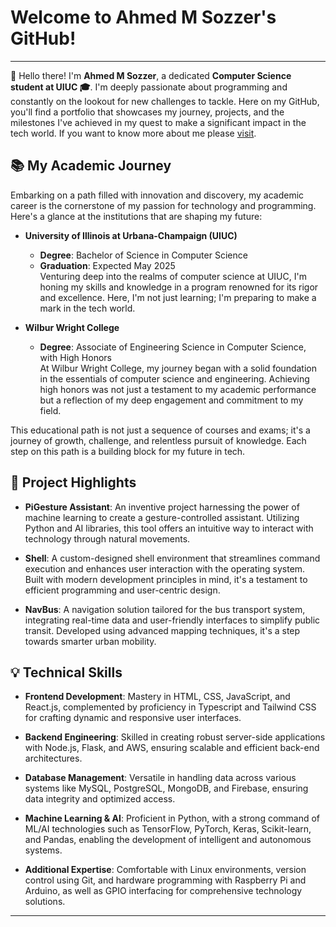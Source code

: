 # Welcome to Ahmed M Sozzer's GitHub!

---

👋 Hello there! I'm **Ahmed M Sozzer**, a dedicated **Computer Science student at UIUC 🎓**. I'm deeply passionate about programming and constantly on the lookout for new challenges to tackle. Here on my GitHub, you'll find a portfolio that showcases my journey, projects, and the milestones I've achieved in my quest to make a significant impact in the tech world. If you want to know more about me please [visit](https://portfolio1-8f689.web.app/).

## 📚 My Academic Journey

Embarking on a path filled with innovation and discovery, my academic career is the cornerstone of my passion for technology and programming. Here's a glance at the institutions that are shaping my future:

- **University of Illinois at Urbana-Champaign (UIUC)**  
  - **Degree**: Bachelor of Science in Computer Science  
  - **Graduation**: Expected May 2025  
  Venturing deep into the realms of computer science at UIUC, I'm honing my skills and knowledge in a program renowned for its rigor and excellence. Here, I'm not just learning; I'm preparing to make a mark in the tech world.

- **Wilbur Wright College**  
  - **Degree**: Associate of Engineering Science in Computer Science, with High Honors  
  At Wilbur Wright College, my journey began with a solid foundation in the essentials of computer science and engineering. Achieving high honors was not just a testament to my academic performance but a reflection of my deep engagement and commitment to my field.

This educational path is not just a sequence of courses and exams; it's a journey of growth, challenge, and relentless pursuit of knowledge. Each step on this path is a building block for my future in tech.




## 🌟 Project Highlights

- **PiGesture Assistant**: An inventive project harnessing the power of machine learning to create a gesture-controlled assistant. Utilizing Python and AI libraries, this tool offers an intuitive way to interact with technology through natural movements.

- **Shell**: A custom-designed shell environment that streamlines command execution and enhances user interaction with the operating system. Built with modern development principles in mind, it's a testament to efficient programming and user-centric design.

- **NavBus**: A navigation solution tailored for the bus transport system, integrating real-time data and user-friendly interfaces to simplify public transit. Developed using advanced mapping techniques, it's a step towards smarter urban mobility.

## 💡 Technical Skills

- **Frontend Development**: Mastery in HTML, CSS, JavaScript, and React.js, complemented by proficiency in Typescript and Tailwind CSS for crafting dynamic and responsive user interfaces.

- **Backend Engineering**: Skilled in creating robust server-side applications with Node.js, Flask, and AWS, ensuring scalable and efficient back-end architectures.

- **Database Management**: Versatile in handling data across various systems like MySQL, PostgreSQL, MongoDB, and Firebase, ensuring data integrity and optimized access.

- **Machine Learning & AI**: Proficient in Python, with a strong command of ML/AI technologies such as TensorFlow, PyTorch, Keras, Scikit-learn, and Pandas, enabling the development of intelligent and autonomous systems.

- **Additional Expertise**: Comfortable with Linux environments, version control using Git, and hardware programming with Raspberry Pi and Arduino, as well as GPIO interfacing for comprehensive technology solutions.

---



